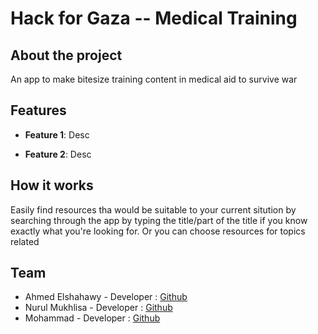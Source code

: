 # Hack for Gaza -- Medical Training

## About the project

An app to make bitesize training content in medical aid to survive war

## Features

- **Feature 1**: Desc

- **Feature 2**: Desc

## How it works

Easily find resources tha would be suitable to your current sitution by searching through the app by typing the title/part of the title if you know exactly what you're looking for. Or you can choose resources for topics related

## Team

- Ahmed Elshahawy - Developer : [Github](https://github.com/kazaky)
- Nurul Mukhlisa - Developer : [Github](https://github.com/numulaa)
- Mohammad - Developer : [Github]()
